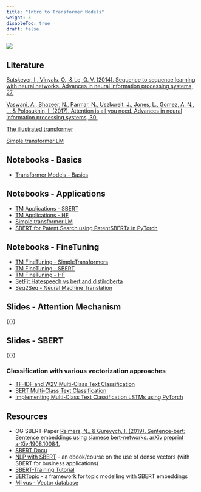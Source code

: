 ```yaml
---
title: "Intro to Transformer Models"
weight: 3
disableToc: true
draft: false
---
```



![](https://jalammar.github.io/images/transformer-ber-ulmfit-elmo.png)

## Literature

[Sutskever, I., Vinyals, O., & Le, Q. V. (2014). Sequence to sequence learning with neural networks. Advances in neural information processing systems, 27.](https://proceedings.neurips.cc/paper/5346-sequence-to-sequence-learning-with-neural-)

[Vaswani, A., Shazeer, N., Parmar, N., Uszkoreit, J., Jones, L., Gomez, A. N., ... & Polosukhin, I. (2017). Attention is all you need. Advances in neural information processing systems, 30.](https://proceedings.neurips.cc/paper/7181-attention-is-all)


[The illustrated transformer](https://jalammar.github.io/illustrated-transformer/)

[Simple transformer LM](https://colab.research.google.com/github/jalammar/jalammar.github.io/blob/master/notebooks/Simple_Transformer_Language_Model.ipynb#scrollTo=BstYQU6NkkDA)

   
## Notebooks - Basics

* [Transformer Models - Basics](https://colab.research.google.com/github/aaubs/ds-master/blob/main/notebooks/M3_2_Transformermodels_NLU_v2.ipynb)

## Notebooks - Applications

* [TM Applications - SBERT](https://colab.research.google.com/github/aaubs/ds-master/blob/main/notebooks/M3_2_Transformermodels_NLU_Applications_SBERT_v1.ipynb)
* [TM Applications - HF](https://colab.research.google.com/github/aaubs/ds-master/blob/main/notebooks/M3_2_Transformermodels_NLU_Applications_HF.ipynb)
* [Simple transformer LM](https://colab.research.google.com/github/jalammar/jalammar.github.io/blob/master/notebooks/Simple_Transformer_Language_Model.ipynb#scrollTo=BstYQU6NkkDA)
* [SBERT for Patent Search using PatentSBERTa in PyTorch](https://colab.research.google.com/github/aaubs/ds-master/blob/main/notebooks/M4_PatentSBERTa_For_PatentSearch.ipynb)

## Notebooks - FineTuning

* [TM FineTuning - SimpleTransformers](https://colab.research.google.com/github/aaubs/ds-master/blob/main/notebooks/M3_2_Transformermodels_NLU_FineTuning_simpletransformer_v1.ipynb)
* [TM FineTuning - SBERT](https://colab.research.google.com/github/aaubs/ds-master/blob/main/notebooks/M3_2_Transformermodels_NLU_FineTuning_SBERT_1.ipynb)
* [TM FineTuning - HF](https://colab.research.google.com/github/aaubs/ds-master/blob/main/notebooks/M3_2_Transformermodels_NLU_FineTuning_huggingface_2.ipynb)
* [SetFit Hatespeech vs bert and distilroberta](https://colab.research.google.com/github/aaubs/ds-master/blob/main/notebooks/M3_2_SetFit_Hatespeech_%26_distilroberta_v3.ipynb)
* [Seq2Seq - Neural Machine Translation](https://colab.research.google.com/github/aaubs/ds-master/blob/main/notebooks/M4_PyTorch_Seq2seq.ipynb)


## Slides - Attention Mechanism

{{<gslides src="https://docs.google.com/presentation/d/e/2PACX-1vT8Sv_I9OFiEq4cO_2LWvlJUdJl7wJlgOqf_7irlzp9J_s9jtKzfr3nxXn2j2PJ_Oz7shK7Mqzz_EUA/embed?start=false&loop=false&delayms=3000" >}}


## Slides - SBERT

{{<gslides src="https://docs.google.com/presentation/d/e/2PACX-1vRC0UpqCe7rDW_pqGPs4da76hjozk-Byz1k2tFlog0ZH1sMz3rsAN7cHZbWCwRVP5TsdfstRtK_OwnR/embed?start=false&loop=false&delayms=3000" >}}


### Classification with various vectorization approaches
* [TF-IDF and W2V Multi-Class Text Classification](https://colab.research.google.com/github/aaubs/ds-master/blob/main/notebooks/M4_TFIDF_W2V_multiclass_text_classification.ipynb)
* [BERT Multi-Class Text Classification](https://colab.research.google.com/github/aaubs/ds-master/blob/main/notebooks/M4_BERT_multiclass_text_classification.ipynb)
* [Implementing Multi-Class Text Classification LSTMs using PyTorch](https://colab.research.google.com/github/HamidBekamiri/ds-master/blob/main/notebooks/M4_LSTM_multiclass_text_classification_PyTorch_v1.ipynb)


## Resources

- OG SBERT-Paper [Reimers, N., & Gurevych, I. (2019). Sentence-bert: Sentence embeddings using siamese bert-networks. arXiv preprint arXiv:1908.10084.](https://arxiv.org/abs/1908.10084)
- [SBERT Docu](https://www.sbert.net)
- [NLP with SBERT](https://www.pinecone.io/learn/nlp/) - an ebook/course on the use of dense vectors (with SBERT for business applications)
- [SBERT-Training Tutorial](https://huggingface.co/blog/how-to-train-sentence-transformers)
- [BERTopic](https://maartengr.github.io/BERTopic/index.html) - a framework for topic modelling with SBERT embeddings
- [Milvus - Vector database](https://milvus.io)